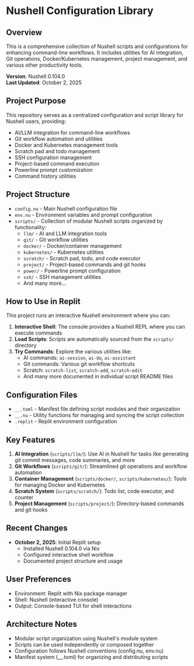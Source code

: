 # Nushell Configuration Library

## Overview
This is a comprehensive collection of Nushell scripts and configurations for enhancing command-line workflows. It includes utilities for AI integration, Git operations, Docker/Kubernetes management, project management, and various other productivity tools.

**Version**: Nushell 0.104.0  
**Last Updated**: October 2, 2025

## Project Purpose
This repository serves as a centralized configuration and script library for Nushell users, providing:
- AI/LLM integration for command-line workflows
- Git workflow automation and utilities
- Docker and Kubernetes management tools
- Scratch pad and todo management
- SSH configuration management
- Project-based command execution
- Powerline prompt customization
- Command history utilities

## Project Structure
- `config.nu` - Main Nushell configuration file
- `env.nu` - Environment variables and prompt configuration
- `scripts/` - Collection of modular Nushell scripts organized by functionality:
  - `llm/` - AI and LLM integration tools
  - `git/` - Git workflow utilities
  - `docker/` - Docker/container management
  - `kubernetes/` - Kubernetes utilities
  - `scratch/` - Scratch pad, todo, and code executor
  - `project/` - Project-based commands and git hooks
  - `power/` - Powerline prompt configuration
  - `ssh/` - SSH management utilities
  - And many more...

## How to Use in Replit
This project runs an interactive Nushell environment where you can:

1. **Interactive Shell**: The console provides a Nushell REPL where you can execute commands
2. **Load Scripts**: Scripts are automatically sourced from the `scripts/` directory
3. **Try Commands**: Explore the various utilities like:
   - AI commands: `ai-session`, `ai-do`, `ai-assistant`
   - Git commands: Various git workflow shortcuts
   - Scratch: `scratch-list`, `scratch-add`, `scratch-edit`
   - And many more documented in individual script README files

## Configuration Files
- `__.toml` - Manifest file defining script modules and their organization
- `__.nu` - Utility functions for managing and syncing the script collection
- `.replit` - Replit environment configuration

## Key Features
1. **AI Integration** (`scripts/llm/`): Use AI in Nushell for tasks like generating git commit messages, code summaries, and more
2. **Git Workflows** (`scripts/git/`): Streamlined git operations and workflow automation
3. **Container Management** (`scripts/docker/`, `scripts/kubernetes/`): Tools for managing Docker and Kubernetes
4. **Scratch System** (`scripts/scratch/`): Todo list, code executor, and counter
5. **Project Management** (`scripts/project/`): Directory-based commands and git hooks

## Recent Changes
- **October 2, 2025**: Initial Replit setup
  - Installed Nushell 0.104.0 via Nix
  - Configured interactive shell workflow
  - Documented project structure and usage

## User Preferences
- Environment: Replit with Nix package manager
- Shell: Nushell (interactive console)
- Output: Console-based TUI for shell interactions

## Architecture Notes
- Modular script organization using Nushell's module system
- Scripts can be used independently or composed together
- Configuration follows Nushell conventions (config.nu, env.nu)
- Manifest system (__.toml) for organizing and distributing scripts
